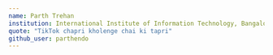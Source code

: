 ```yaml
---
name: Parth Trehan
institution: International Institute of Information Technology, Bangalore
quote: "TikTok chapri kholenge chai ki tapri"
github_user: parthendo
---
```


